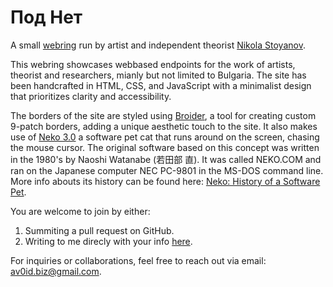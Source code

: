 # Под Нет

A small [webring](https://en.wikipedia.org/wiki/Webring) run by artist and independent theorist [Nikola Stoyanov](https://newdegeneration.xyz/bio/).

This webring showcases webbased endpoints for the work of artists, theorist and researchers, mianly but not limited to Bulgaria. 
The site has been handcrafted in HTML, CSS, and JavaScript with a minimalist design that prioritizes clarity and accessibility.

The borders of the site are styled using [Broider](https://maxbittker.github.io/broider/), a tool for creating custom 9-patch borders, adding a unique aesthetic touch to the site. It also makes use of [Neko 3.0](https://webneko.net/) a software pet cat that runs around on the screen, chasing the mouse cursor. The original software based on this concept was written in the 1980's by Naoshi Watanabe (若田部 直). It was called NEKO.COM and ran on the Japanese computer NEC PC-9801 in the MS-DOS command line. More info abouts its history can be found here: [Neko: History of a Software Pet](https://eliotakira.com/neko/).

You are welcome to join by either:
1. Summiting a pull request on GitHub.
2. Writing to me direcly with your info <a href="mailto:av0id.biz@gmail.com" target="_blank">here</a>.

For inquiries or collaborations, feel free to reach out via email: <a href="mailto:av0id.biz@gmail.com" target="_blank">av0id.biz@gmail.com</a>.
